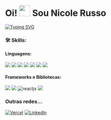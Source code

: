 <span>

<h1>Oi! <img src="https://www.emojiall.com/images/240/microsoft-teams/1f44b-1f3fb.png" width="35"> Sou Nicole Russo</h1>
   
[![Typing SVG](https://readme-typing-svg.demolab.com?font=Fira+Code&pause=1000&color=DC8F8F&width=380&lines=Bem+vindo+ao+meu+reposit%C3%B3rio!+%E2%99%A1;Aqui+armazeno+alguns+projetos...;Fique+a+vontade+para+explorar!ツ)](https://git.io/typing-svg)    

</span>

<h3>🛠️ Skills:</h3>

<div>

<div>
        
<h4>Linguagens:</h4>

<img src="https://img.shields.io/badge/HTML5-DC8F8F?style=for-the-badge&logo=html5&logoColor=white">
<img src="https://img.shields.io/badge/CSS3-82B1B6?style=for-the-badge&logo=css3&logoColor=white">
<img src="https://img.shields.io/badge/JavaScript-DAD37E?style=for-the-badge&logo=javascript&logoColor=white">
<img src="https://img.shields.io/badge/typescript-D28484?style=for-the-badge&logo=typescript&logoColor=white"> 
<img src="https://img.shields.io/badge/Python-98b982?style=for-the-badge&logo=python&logoColor=white">
<img src="https://img.shields.io/badge/Node.js-8289B6?style=for-the-badge&logo=node.js&logoColor=white">
<img src="https://img.shields.io/badge/PostgreSQL-84C0D2?style=for-the-badge&logo=postgresql&logoColor=white">   

</div>

<div>
    
<h4>Frameworks e Bibliotecas:</h4>

<img src="https://img.shields.io/badge/Django-98b982?style=for-the-badge&logo=django&logoColor=white">
<img src="https://img.shields.io/badge/express.js-8289B6?style=for-the-badge&logo=express&logoColor=%2361DAFB">
<img src="https://img.shields.io/badge/React-82B1B6?style=for-the-badge&logo=react&logoColor=61DAFB" alt="reactjs">
<img src="https://img.shields.io/badge/Tailwind_CSS-D28484?style=for-the-badge&logo=tailwind-css&logoColor=white">

</div>

</div>

<h3>Outras redes...</h3>

[![Vercel](https://img.shields.io/badge/vercel-CE90C0?style=for-the-badge&logo=vercel&logoColor=white)](https://vercel.com/nicole-cris-russo)
[![LinkedIn](https://img.shields.io/badge/linkedin-82B1B6?style=for-the-badge&logo=linkedin&logoColor=white)](https://www.linkedin.com/in/nicolerusso01/)

<!--
[![follows](https://img.shields.io/github/followers/nicole-cris-russo.svg?style=social&label=Follow&maxAge=2592000)](#)
-->

<!-- <p>
<div align="left">
    <img src="https://img.shields.io/badge/Python-98b982?style=for-the-badge&logo=python&logoColor=white">
    <img src="https://img.shields.io/badge/HTML5-DC8F8F?style=for-the-badge&logo=html5&logoColor=white">
    <img src="https://img.shields.io/badge/CSS3-82B1B6?style=for-the-badge&logo=css3&logoColor=white">
    <img src="https://img.shields.io/badge/JavaScript-98b982?style=for-the-badge&logo=javascript&logoColor=white">
    <img src="https://img.shields.io/badge/Node.js-43853D?style=for-the-badge&logo=node.js&logoColor=white">
    <img src="https://img.shields.io/badge/Django-092E20?style=for-the-badge&logo=django&logoColor=white">
    <img src="https://img.shields.io/badge/express.js-%23404d59.svg?style=for-the-badge&logo=express&logoColor=%2361DAFB">
    <img src="https://img.shields.io/badge/React-20232A?style=for-the-badge&logo=react&logoColor=61DAFB" alt="reactjs">
    <img src="https://img.shields.io/badge/Tailwind_CSS-38B2AC?style=for-the-badge&logo=tailwind-css&logoColor=white">
    <img src="https://img.shields.io/badge/PostgreSQL-316192?style=for-the-badge&logo=postgresql&logoColor=white">
    <img src="https://img.shields.io/badge/typescript-%23007ACC.svg?style=for-the-badge&logo=typescript&logoColor=white">
</div>
</p> 

```ruby
const nicole_cris_russo = {
    name: "Nicole",
    oldYear: 21,
    skills: ["CSS", "HTML", "JavaScript", "ReactJS", "PostgreSQL", "Express"],
    interest: ["Python", "Ruby", "React Native"]
}
```
-->
